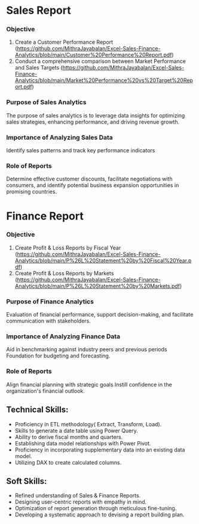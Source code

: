 # Sales Report 

### Objective

1. Create a Customer Performance Report (https://github.com/MithraJayabalan/Excel-Sales-Finance-Analytics/blob/main/Customer%20Performance%20Report.pdf)
2. Conduct a comprehensive comparison between Market Performance and Sales Targets (https://github.com/MithraJayabalan/Excel-Sales-Finance-Analytics/blob/main/Market%20Performance%20vs%20Target%20Report.pdf)

 ### Purpose of Sales Analytics
 The purpose of sales analytics is to leverage data insights for optimizing sales strategies, enhancing performance, and driving revenue growth.

 ### Importance of Analyzing Sales Data
Identify sales patterns and track key performance indicators

### Role of Reports
Determine effective customer discounts, facilitate negotiations with consumers, and identify potential business expansion opportunities in promising countries.

# Finance Report

### Objective

1. Create Profit & Loss Reports by Fiscal Year (https://github.com/MithraJayabalan/Excel-Sales-Finance-Analytics/blob/main/P%26L%20Statement%20by%20Fiscal%20Year.pdf)
2. Create Profit & Loss Reports by Markets (https://github.com/MithraJayabalan/Excel-Sales-Finance-Analytics/blob/main/P%26L%20Statement%20by%20Markets.pdf)

 ### Purpose of Finance Analytics
 Evaluation of financial performance, support decision-making, and facilitate communication with stakeholders.

 ### Importance of Analyzing Finance Data
Aid in benchmarking against industry peers and previous periods Foundation for budgeting and forecasting.

### Role of Reports
Align financial planning with strategic goals Instill confidence in the organization's financial outlook.

## Technical Skills:
- Proficiency in ETL methodology( Extract, Transform, Load).
- Skills to generate a date table using Power Query.
- Ability to derive fiscal months and quarters.
- Establishing data model relationships with Power Pivot.
- Proficiency in incorporating supplementary data into an existing data model.
- Utilizing DAX to create calculated columns.

## Soft Skills:
- Refined understanding of Sales & Finance Reports.
- Designing user-centric reports with empathy in mind.
- Optimization of report generation through meticulous fine-tuning.
- Developing a systematic approach to devising a report building plan.
   
